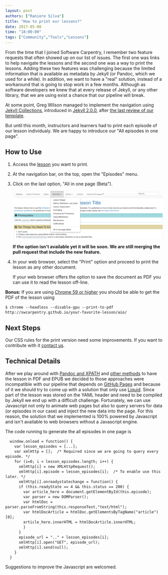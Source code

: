 ```yaml
---
layout: post
authors: ["Raniere Silva"]
title: "How to print our lessons?"
date: 2017-05-08
time: "18:00:00"
tags: ["Community","Tools","Lessons"]
---
```


From the time that I joined Software Carpentry,
I remember two feature requests that often showed up on our list of issues.
The first one was links to help navigate the lessons
and the second one was a way to print the lessons.
Adding these two features was challenging
because the limited information that is available as metadata by Jekyll
(or Pandoc, which we used for a while).
In addition,
we want to have a "real" solution,
instead of a workaround that is going to stop work in a few months. 
Although as software developers we knew that at every release of Jekyll,
or any other library, that we are using
exist a chance that our pipeline will break.

At some point,
Greg Wilson managed to implement the navigation
using [Jekyll Collections](https://jekyllrb.com/docs/collections/),
introduced in [Jekyll 2.0.0](https://jekyllrb.com/docs/collections/),
after [the last review of our template](https://github.com/swcarpentry/DEPRECATED-lesson-template/pull/282#issuecomment-226742892).

But until this month,
instructors and learners had to print each episode of our lesson individualy.
We are happy to introduce our "All episodes in one page".

## How to Use

1. Access the [lesson](/lessons/) you want to print.
2. At the navigation bar, on the top, open the "Episodes" menu.
3. Click on the last option, "All in one page (Beta").

   ![Navigation bar](/files/2017/05/aio.png)

   **If the option isn't available yet it will be soon. We are still merging the pull request that include the new feature.**
4. In your web browser,
   select the "Print" option
   and proceed to print the lesson as any other document.

   If your web browser offers the option to save the document as PDF
   you can use it to read the lesson off-line.

**Bonus:** If you are using [Chrome 59 or higher](http://lists.software-carpentry.org/pipermail/maintainers/2016-September/000328.html)
you should be able to get the PDF of the lesson using

~~~
$ chrome --headless --disable-gpu --print-to-pdf http://swcarpentry.github.io/your-favorite-lesson/aio/
~~~

## Next Steps

Our CSS rules for the print version need some improvements.
If you want to contribute with it [contact us](/contact/).

## Technical Details

After we play around with
[Pandoc and XPATH](http://lists.software-carpentry.org/pipermail/maintainers/2016-September/000328.html)
and [other methods](http://lists.software-carpentry.org/pipermail/maintainers/2016-September/000328.html)
to have the lesson in PDF and EPUB
we decided to those approaches were incompatible with our pipeline
that depends on [GitHub Pages](https://pages.github.com/)
and because of it we should try to come up with a solution
that only use [Liquid](https://shopify.github.io/liquid/).
Since part of the lesson was stored on the YAML header
and need to be compiled by Jekyll we end up with a difficult challenge.
Fortunately, we can use Javascript not only to animate web pages
but also to query servers for data (or episodes in our case)
and inject the new data into the page.
For this reason,
the solution that we implemented is 100% powered by Javascript
and isn't available to web browsers without a Javascript engine.

The code running to generate the all episodes in one page is

~~~
  window.onload = function() {
    var lesson_episodes = [...];
    var xmlHttp = [];  /* Required since we are going to query every episode. */
    for (i=0; i < lesson_episodes.length; i++) {
      xmlHttp[i] = new XMLHttpRequest();
      xmlHttp[i].episode = lesson_episodes[i];  /* To enable use this later. */
      xmlHttp[i].onreadystatechange = function() {
      if (this.readyState == 4 && this.status == 200) {
        var article_here = document.getElementById(this.episode);
        var parser = new DOMParser();
        var htmlDoc = parser.parseFromString(this.responseText,"text/html");
        var htmlDocArticle = htmlDoc.getElementsByTagName("article")[0];
        article_here.innerHTML = htmlDocArticle.innerHTML;
        }
      }
      episode_url = ".." + lesson_episodes[i];
      xmlHttp[i].open("GET", episode_url);
      xmlHttp[i].send(null);
    }
  }
~~~

Suggestions to improve the Javascript are welcomed.
